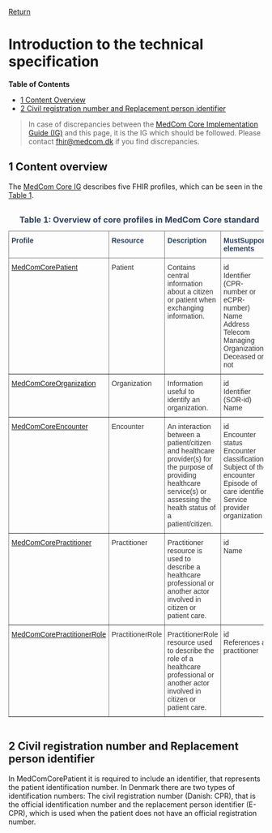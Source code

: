 
[Return](../../index.md)
# Introduction to the technical specification

**Table of Contents**
* [1 Content Overview](#1-content-overview)
* [2 Civil registration number and Replacement person identifier](#2-civil-registration-number-and-replacement-person-identifier)

> In case of discrepancies between the <a href="https://medcomfhir.dk/ig/core/" target="_blank">MedCom Core Implementation Guide (IG)</a>
 and this page, it is the IG which should be followed. Please contact <fhir@medcom.dk> if you find discrepancies.

## 1 Content overview
The <a href="https://medcomfhir.dk/ig/core/" target="_blank">MedCom Core IG</a> describes five FHIR profiles, which can be seen in the <a href="#Tab1">Table 1</a>. 


<style type="text/css">
.tg  {border-collapse:collapse;border-spacing:0;}
.tg td{border-color:black;border-style:solid;border-width:1px;font-family:Arial, sans-serif;font-size:14px;
  overflow:hidden;padding:10px 5px;word-break:normal;}
.tg th{border-color:black;border-style:solid;border-width:1px;font-family:Arial, sans-serif;font-size:14px;
  font-weight:normal;overflow:hidden;padding:10px 5px;word-break:normal;}
.tg .tg-67v1{border-color:inherit;color:#2c415c;font-weight:bold;text-align:left;vertical-align:top}
.tg .tg-i91a{border-color:inherit;color:#333333;text-align:left;vertical-align:top}
</style>
<div style="overflow-x:auto;">
<table class="tg" id="Tab1">
<caption style="color:#2c415c; font-weight:bold;text-align:center"> Table 1: Overview of core profiles in MedCom Core standard</caption>
<thead>
  <tr>
    <th class="tg-67v1">Profile</th>
    <th class="tg-67v1">Resource</th>
    <th class="tg-67v1">Description</th>
    <th class="tg-67v1">MustSupport elements</th>
  </tr>
</thead>
<tbody>
  <tr>
    <td class="tg-i91a"><a href="https://medcomfhir.dk/ig/core/StructureDefinition-medcom-core-patient.html" target="_blank">MedComCorePatient</a></td>
    <td class="tg-i91a">Patient</td>
    <td class="tg-i91a">Contains central information about a citizen or patient when exchanging information.</td>
    <td class="tg-i91a">id<br>Identifier (CPR-number or eCPR-number)<br>Name<br>Address<br>Telecom<br>Managing Organization<br>Deceased or not</td>
  </tr>
  <tr>
    <td class="tg-i91a"><a href="https://medcomfhir.dk/ig/core/StructureDefinition-medcom-core-organization.html" target="_blank">MedComCoreOrganization</a></td>
    <td class="tg-i91a">Organization</td>
    <td class="tg-i91a">Information useful to identify an organization.</td>
    <td class="tg-i91a">id<br>Identifier (SOR-id)<br>Name</td>
  </tr>
  <tr>
    <td class="tg-i91a"><a href="https://medcomfhir.dk/ig/core/StructureDefinition-medcom-core-encounter.html" target="_blank">MedComCoreEncounter</a></td>
    <td class="tg-i91a">Encounter</td>
    <td class="tg-i91a"> An interaction between a patient/citizen and healthcare provider(s) for the purpose of providing healthcare service(s) or assessing the health status of a patient/citizen.</td>
    <td class="tg-i91a">id<br>Encounter status<br>Encounter classification<br>Subject of the encounter<br>Episode of care identifier<br>Service provider organization</td>
  </tr>
  <tr>
    <td class="tg-i91a"><a href="https://medcomfhir.dk/ig/core/StructureDefinition-medcom-core-practitioner.html" target="_blank">MedComCorePractitioner</a></td>
    <td class="tg-i91a">Practitioner</td>
    <td class="tg-i91a">Practitioner resource is used to describe a healthcare professional or another actor involved in citizen or patient care.</td>
    <td class="tg-i91a">id<br>Name</td>
  </tr>
  <tr>
    <td class="tg-i91a"><a href="https://medcomfhir.dk/ig/core/StructureDefinition-medcom-core-practitionerrole.html" target="_blank">MedComCorePractitionerRole</a></td>
    <td class="tg-i91a">PractitionerRole</td>
    <td class="tg-i91a">PractitionerRole resource used to describe the role of a healthcare professional or another actor involved in citizen or patient care.</td>
    <td class="tg-i91a">id<br>References a practitioner</td>
  </tr>
</tbody>
</table>
</div>


## 2 Civil registration number and Replacement person identifier
In MedComCorePatient it is required to include an identifier, that represents the patient identification number. In Denmark there are two types of identification numbers: 
The civil registration number (Danish: CPR), that is the official identification number and the replacement person identifier (E-CPR), which is used when the patient does not have an official registration number. 